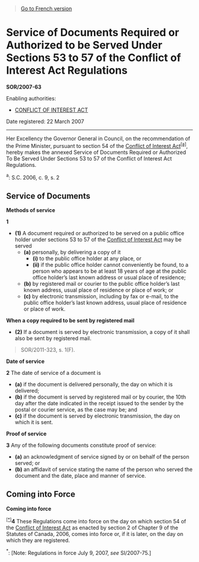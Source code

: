 > [Go to French version](/fr/Règlements/Décrets,%20ordonnances%20et%20règlements%20statutaires/2007/63.md)

# Service of Documents Required or Authorized to be Served Under Sections 53 to 57 of the Conflict of Interest Act Regulations

**SOR/2007-63**

Enabling authorities: 
- [CONFLICT OF INTEREST ACT](/en/Acts/Statutes%20of%20Canada/2006/c.%209,%20s.%202.md)

Date registered: 22 March 2007

----------

Her Excellency the Governor General in Council, on the recommendation of the Prime Minister, pursuant to section 54 of the [Conflict of Interest Act](/en/Acts/Statutes%20of%20Canada/2006/c.%209,%20s.%202.md)<sup><a href='#footnotea_e'>[a]</a></sup>, hereby makes the annexed Service of Documents Required or Authorized To Be Served Under Sections 53 to 57 of the Conflict of Interest Act Regulations.

<a name='footnotea_e'><sup>a</sup></a>: S.C. 2006, c. 9, s. 2<br />




## Service of Documents



**Methods of service**

**1** 

- **(1)** A document required or authorized to be served on a public office holder under sections 53 to 57 of the [Conflict of Interest Act](/en/Acts/Statutes%20of%20Canada/2006/c.%209,%20s.%202.md) may be served
	- **(a)** personally, by delivering a copy of it
		- **(i)** to the public office holder at any place, or
		- **(ii)** if the public office holder cannot conveniently be found, to a person who appears to be at least 18 years of age at the public office holder’s last known address or usual place of residence;
	- **(b)** by registered mail or courier to the public office holder’s last known address, usual place of residence or place of work; or
	- **(c)** by electronic transmission, including by fax or e-mail, to the public office holder’s last known address, usual place of residence or place of work.

**When a copy required to be sent by registered mail**

- **(2)** If a document is served by electronic transmission, a copy of it shall also be sent by registered mail.
> SOR/2011-323, s. 1(F).





**Date of service**

**2** The date of service of a document is
- **(a)** if the document is delivered personally, the day on which it is delivered;
- **(b)** if the document is served by registered mail or by courier, the 10th day after the date indicated in the receipt issued to the sender by the postal or courier service, as the case may be; and
- **(c)** if the document is served by electronic transmission, the day on which it is sent.




**Proof of service**

**3** Any of the following documents constitute proof of service:
- **(a)** an acknowledgment of service signed by or on behalf of the person served; or
- **(b)** an affidavit of service stating the name of the person who served the document and the date, place and manner of service.




## Coming into Force



**Coming into force**

<sup><a href='#fnstar_e'>[*]</a></sup>**4** These Regulations come into force on the day on which section 54 of the [Conflict of Interest Act](/en/Acts/Statutes%20of%20Canada/2006/c.%209,%20s.%202.md) as enacted by section 2 of Chapter 9 of the Statutes of Canada, 2006, comes into force or, if it is later, on the day on which they are registered.

<a name='fnstar_e'><sup>*</sup></a>: [Note: Regulations in force July 9, 2007, *see* SI/2007-75.]<br />


